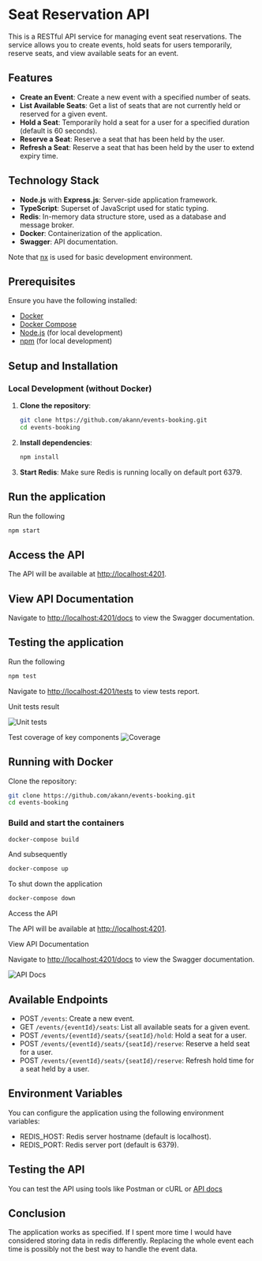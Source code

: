# Seat Reservation API

This is a RESTful API service for managing event seat reservations. The service allows you to create events, hold seats for users temporarily, reserve seats, and view available seats for an event.

## Features

- **Create an Event**: Create a new event with a specified number of seats.
- **List Available Seats**: Get a list of seats that are not currently held or reserved for a given event.
- **Hold a Seat**: Temporarily hold a seat for a user for a specified duration (default is 60 seconds).
- **Reserve a Seat**: Reserve a seat that has been held by the user.
- **Refresh a Seat**: Reserve a seat that has been held by the user to extend expiry time.

## Technology Stack

- **Node.js** with **Express.js**: Server-side application framework.
- **TypeScript**: Superset of JavaScript used for static typing.
- **Redis**: In-memory data structure store, used as a database and message broker.
- **Docker**: Containerization of the application.
- **Swagger**: API documentation.

Note that [nx](https://nx.dev/) is used for basic development environment.

## Prerequisites

Ensure you have the following installed:

- [Docker](https://www.docker.com/get-started)
- [Docker Compose](https://docs.docker.com/compose/install/)
- [Node.js](https://nodejs.org/en/) (for local development)
- [npm](https://www.npmjs.com/get-npm) (for local development)

## Setup and Installation

### Local Development (without Docker)

1. **Clone the repository**:

   ```bash
   git clone https://github.com/akann/events-booking.git
   cd events-booking
   ```

2. **Install dependencies**:

   ```bash
   npm install
   ```

3. **Start Redis**:
   Make sure Redis is running locally on default port 6379.

## Run the application

Run the following

```bash
npm start
```

## Access the API

The API will be available at <http://localhost:4201>.

## View API Documentation

Navigate to <http://localhost:4201/docs> to view the Swagger documentation.

## Testing the application

Run the following

```bash
npm test
```

Navigate to <http://localhost:4201/tests> to view tests report.

Unit tests result

![Unit tests](tests.png)

Test coverage of key components
![Coverage](coverage.png)

## Running with Docker

Clone the repository:

```bash
git clone https://github.com/akann/events-booking.git
cd events-booking
```

### Build and start the containers

```bash
docker-compose build
```

And subsequently

```bash
docker-compose up
```

To shut down the application

```bash
docker-compose down
```

Access the API

The API will be available at <http://localhost:4201>.

View API Documentation

Navigate to <http://localhost:4201/docs> to view the Swagger documentation.

![API Docs](api.png)

## Available Endpoints

- POST `/events`: Create a new event.
- GET `/events/{eventId}/seats`: List all available seats for a given event.
- POST `/events/{eventId}/seats/{seatId}/hold`: Hold a seat for a user.
- POST `/events/{eventId}/seats/{seatId}/reserve`: Reserve a held seat for a user.
- POST `/events/{eventId}/seats/{seatId}/reserve`: Refresh hold time for a seat held by a user.

## Environment Variables

You can configure the application using the following environment variables:

- REDIS_HOST: Redis server hostname (default is localhost).
- REDIS_PORT: Redis server port (default is 6379).

## Testing the API

You can test the API using tools like Postman or cURL or [API docs](http://localhost:4201/docs)

## Conclusion

The application works as specified. If I spent more time I would have considered storing data in redis differently. Replacing the whole event each time is possibly not the best way to handle the event data.

